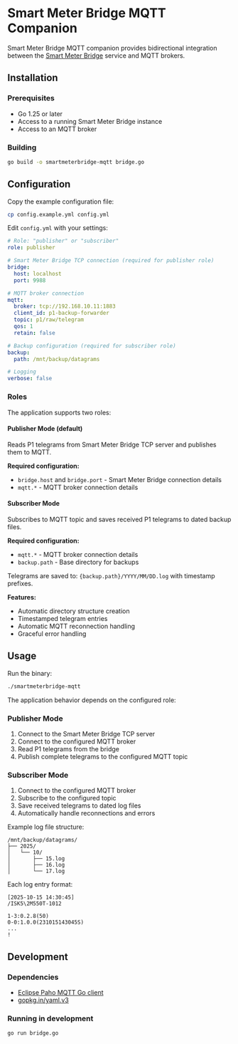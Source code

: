 # Smart Meter Bridge MQTT Companion

Smart Meter Bridge MQTT companion provides bidirectional integration between the [Smart Meter Bridge](https://github.com/legolasbo/smartmeterBridge) service and MQTT brokers.

## Installation

### Prerequisites

- Go 1.25 or later
- Access to a running Smart Meter Bridge instance
- Access to an MQTT broker

### Building

```bash
go build -o smartmeterbridge-mqtt bridge.go
```

## Configuration

Copy the example configuration file:

```bash
cp config.example.yml config.yml
```

Edit `config.yml` with your settings:

```yaml
# Role: "publisher" or "subscriber"
role: publisher

# Smart Meter Bridge TCP connection (required for publisher role)
bridge:
  host: localhost
  port: 9988

# MQTT broker connection
mqtt:
  broker: tcp://192.168.10.11:1883
  client_id: p1-backup-forwarder
  topic: p1/raw/telegram
  qos: 1
  retain: false

# Backup configuration (required for subscriber role)
backup:
  path: /mnt/backup/datagrams

# Logging
verbose: false
```

### Roles

The application supports two roles:

#### Publisher Mode (default)
Reads P1 telegrams from Smart Meter Bridge TCP server and publishes them to MQTT.

**Required configuration:**
- `bridge.host` and `bridge.port` - Smart Meter Bridge connection details
- `mqtt.*` - MQTT broker connection details

#### Subscriber Mode
Subscribes to MQTT topic and saves received P1 telegrams to dated backup files.

**Required configuration:**
- `mqtt.*` - MQTT broker connection details
- `backup.path` - Base directory for backups

Telegrams are saved to: `{backup.path}/YYYY/MM/DD.log` with timestamp prefixes.

**Features:**
- Automatic directory structure creation
- Timestamped telegram entries
- Automatic MQTT reconnection handling
- Graceful error handling

## Usage

Run the binary:

```bash
./smartmeterbridge-mqtt
```

The application behavior depends on the configured role:

### Publisher Mode
1. Connect to the Smart Meter Bridge TCP server
2. Connect to the configured MQTT broker
3. Read P1 telegrams from the bridge
4. Publish complete telegrams to the configured MQTT topic

### Subscriber Mode
1. Connect to the configured MQTT broker
2. Subscribe to the configured topic
3. Save received telegrams to dated log files
4. Automatically handle reconnections and errors

Example log file structure:
```
/mnt/backup/datagrams/
├── 2025/
│   └── 10/
│       ├── 15.log
│       ├── 16.log
│       └── 17.log
```

Each log entry format:
```
[2025-10-15 14:30:45]
/ISK5\2M550T-1012

1-3:0.2.8(50)
0-0:1.0.0(231015143045S)
...
!
```

## Development

### Dependencies

- [Eclipse Paho MQTT Go client](https://github.com/eclipse/paho.mqtt.golang)
- [gopkg.in/yaml.v3](https://gopkg.in/yaml.v3)

### Running in development

```bash
go run bridge.go
```
